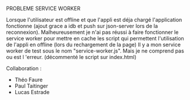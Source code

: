 PROBLEME SERVICE WORKER

Lorsque l'utilisateur est offline et que l'appli est déja chargé l'application fonctionne (ajout grace a idb et push sur json-server lors de la reconnexion).
Malheureusement je n'ai pas réussi à faire fonctionner le service worker pour mettre en cache les script qui permettent l'utilisation de l'appli en offline (lors du rechargement de la page)
Il y a mon service worker de test sous le nom "service-worker.js". Mais je ne comprend pas ou est l 'erreur. (décommenté le script sur index.html)

Collaboration :
- Théo Faure
- Paul Taitinger
- Lucas Estrade
